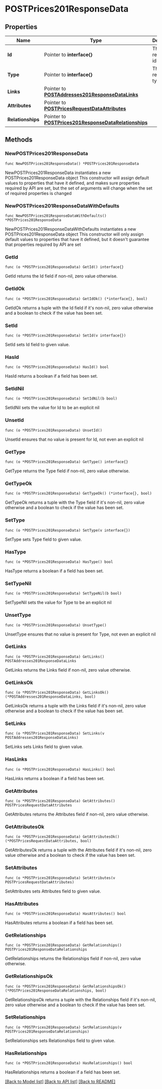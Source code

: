 # POSTPrices201ResponseData

## Properties

Name | Type | Description | Notes
------------ | ------------- | ------------- | -------------
**Id** | Pointer to **interface{}** | The resource&#39;s id | [optional] 
**Type** | Pointer to **interface{}** | The resource&#39;s type | [optional] 
**Links** | Pointer to [**POSTAddresses201ResponseDataLinks**](POSTAddresses201ResponseDataLinks.md) |  | [optional] 
**Attributes** | Pointer to [**POSTPricesRequestDataAttributes**](POSTPricesRequestDataAttributes.md) |  | [optional] 
**Relationships** | Pointer to [**POSTPrices201ResponseDataRelationships**](POSTPrices201ResponseDataRelationships.md) |  | [optional] 

## Methods

### NewPOSTPrices201ResponseData

`func NewPOSTPrices201ResponseData() *POSTPrices201ResponseData`

NewPOSTPrices201ResponseData instantiates a new POSTPrices201ResponseData object
This constructor will assign default values to properties that have it defined,
and makes sure properties required by API are set, but the set of arguments
will change when the set of required properties is changed

### NewPOSTPrices201ResponseDataWithDefaults

`func NewPOSTPrices201ResponseDataWithDefaults() *POSTPrices201ResponseData`

NewPOSTPrices201ResponseDataWithDefaults instantiates a new POSTPrices201ResponseData object
This constructor will only assign default values to properties that have it defined,
but it doesn't guarantee that properties required by API are set

### GetId

`func (o *POSTPrices201ResponseData) GetId() interface{}`

GetId returns the Id field if non-nil, zero value otherwise.

### GetIdOk

`func (o *POSTPrices201ResponseData) GetIdOk() (*interface{}, bool)`

GetIdOk returns a tuple with the Id field if it's non-nil, zero value otherwise
and a boolean to check if the value has been set.

### SetId

`func (o *POSTPrices201ResponseData) SetId(v interface{})`

SetId sets Id field to given value.

### HasId

`func (o *POSTPrices201ResponseData) HasId() bool`

HasId returns a boolean if a field has been set.

### SetIdNil

`func (o *POSTPrices201ResponseData) SetIdNil(b bool)`

 SetIdNil sets the value for Id to be an explicit nil

### UnsetId
`func (o *POSTPrices201ResponseData) UnsetId()`

UnsetId ensures that no value is present for Id, not even an explicit nil
### GetType

`func (o *POSTPrices201ResponseData) GetType() interface{}`

GetType returns the Type field if non-nil, zero value otherwise.

### GetTypeOk

`func (o *POSTPrices201ResponseData) GetTypeOk() (*interface{}, bool)`

GetTypeOk returns a tuple with the Type field if it's non-nil, zero value otherwise
and a boolean to check if the value has been set.

### SetType

`func (o *POSTPrices201ResponseData) SetType(v interface{})`

SetType sets Type field to given value.

### HasType

`func (o *POSTPrices201ResponseData) HasType() bool`

HasType returns a boolean if a field has been set.

### SetTypeNil

`func (o *POSTPrices201ResponseData) SetTypeNil(b bool)`

 SetTypeNil sets the value for Type to be an explicit nil

### UnsetType
`func (o *POSTPrices201ResponseData) UnsetType()`

UnsetType ensures that no value is present for Type, not even an explicit nil
### GetLinks

`func (o *POSTPrices201ResponseData) GetLinks() POSTAddresses201ResponseDataLinks`

GetLinks returns the Links field if non-nil, zero value otherwise.

### GetLinksOk

`func (o *POSTPrices201ResponseData) GetLinksOk() (*POSTAddresses201ResponseDataLinks, bool)`

GetLinksOk returns a tuple with the Links field if it's non-nil, zero value otherwise
and a boolean to check if the value has been set.

### SetLinks

`func (o *POSTPrices201ResponseData) SetLinks(v POSTAddresses201ResponseDataLinks)`

SetLinks sets Links field to given value.

### HasLinks

`func (o *POSTPrices201ResponseData) HasLinks() bool`

HasLinks returns a boolean if a field has been set.

### GetAttributes

`func (o *POSTPrices201ResponseData) GetAttributes() POSTPricesRequestDataAttributes`

GetAttributes returns the Attributes field if non-nil, zero value otherwise.

### GetAttributesOk

`func (o *POSTPrices201ResponseData) GetAttributesOk() (*POSTPricesRequestDataAttributes, bool)`

GetAttributesOk returns a tuple with the Attributes field if it's non-nil, zero value otherwise
and a boolean to check if the value has been set.

### SetAttributes

`func (o *POSTPrices201ResponseData) SetAttributes(v POSTPricesRequestDataAttributes)`

SetAttributes sets Attributes field to given value.

### HasAttributes

`func (o *POSTPrices201ResponseData) HasAttributes() bool`

HasAttributes returns a boolean if a field has been set.

### GetRelationships

`func (o *POSTPrices201ResponseData) GetRelationships() POSTPrices201ResponseDataRelationships`

GetRelationships returns the Relationships field if non-nil, zero value otherwise.

### GetRelationshipsOk

`func (o *POSTPrices201ResponseData) GetRelationshipsOk() (*POSTPrices201ResponseDataRelationships, bool)`

GetRelationshipsOk returns a tuple with the Relationships field if it's non-nil, zero value otherwise
and a boolean to check if the value has been set.

### SetRelationships

`func (o *POSTPrices201ResponseData) SetRelationships(v POSTPrices201ResponseDataRelationships)`

SetRelationships sets Relationships field to given value.

### HasRelationships

`func (o *POSTPrices201ResponseData) HasRelationships() bool`

HasRelationships returns a boolean if a field has been set.


[[Back to Model list]](../README.md#documentation-for-models) [[Back to API list]](../README.md#documentation-for-api-endpoints) [[Back to README]](../README.md)



